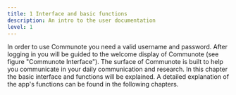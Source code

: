 ```yaml
---
title: 1 Interface and basic functions
description: An intro to the user documentation
level: 1
---
```


In order to use Communote you need a valid username and password. After logging in you will be guided to the welcome display of Communote (see figure "Communote Interface"). The surface of Communote is built to help you communicate in your daily communication and research. In this chapter the basic interface and functions will be explained. A detailed explanation of the app's functions can be found in the following chapters.
